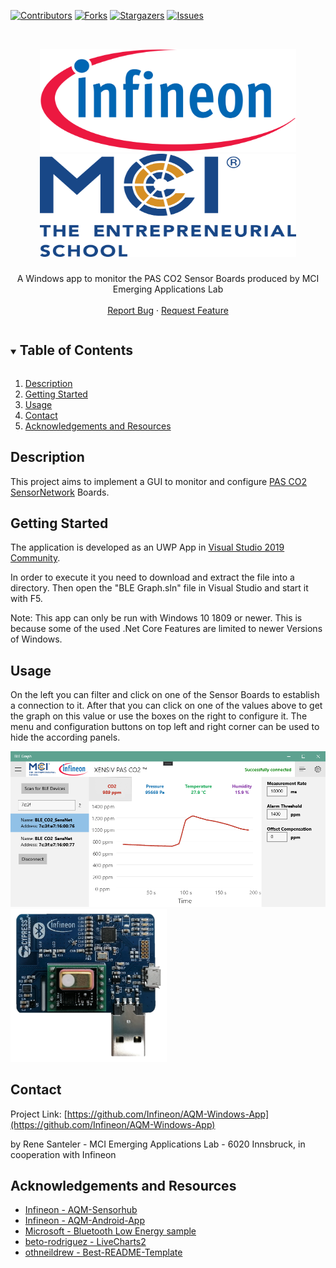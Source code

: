 <!--
*** Thanks for checking out the Best-README-Template. If you have a suggestion
*** that would make this better, please fork the repo and create a pull request
*** or simply open an issue with the tag "enhancement".
*** Thanks again! Now go create something AMAZING! :D
-->



<!-- PROJECT SHIELDS -->
<!--
*** I'm using markdown "reference style" links for readability.
*** Reference links are enclosed in brackets [ ] instead of parentheses ( ).
*** See the bottom of this document for the declaration of the reference variables
*** for contributors-url, forks-url, etc. This is an optional, concise syntax you may use.
*** https://www.markdownguide.org/basic-syntax/#reference-style-links
-->
[![Contributors][contributors-shield]][contributors-url]
[![Forks][forks-shield]][forks-url]
[![Stargazers][stars-shield]][stars-url]
[![Issues][issues-shield]][issues-url]
<!-- [![MIT License][license-shield]][license-url] -->



<!-- PROJECT LOGO -->
<br />
<p align="center">
  <a href="https://github.com/Infineon/AQM-Windows-App">
    <img src="images/Infineon-Logo.svg_2K.png" alt="Logo Infineon" width="410" height="165">
  </a>
  <br/>
  <a href="https://github.com/Infineon/AQM-Windows-App">
    <img src="images/MCI_TES_Logo_4c.png" alt="Logo MCI EAL" width="410" height="165">
  </a>

  <h3 align="center"></h3>

  <p align="center">
    A Windows app to monitor the PAS CO2 Sensor Boards produced by MCI Emerging Applications Lab 
    <br />
    <!-- <a href="https://github.com/Infineon/AQM-Windows-App"><strong>Explore the docs »</strong></a> 
    <br />-->
    <br />
    <!-- <a href="https://github.com/Infineon/AQM-Windows-App">View Demo</a> 
    ·
    -->
    <a href="https://github.com/Infineon/AQM-Windows-App/issues">Report Bug</a>
    ·
    <a href="https://github.com/Infineon/AQM-Windows-App/issues">Request Feature</a>
  </p>
</p>

<!-- TABLE OF CONTENTS -->
<details open="open">
  <summary><h2 style="display: inline-block">Table of Contents</h2></summary>
  <ol>
    <li><a href="#description">Description</a></li>
    <li><a href="#getting-started">Getting Started</a></li>
    <li><a href="#usage">Usage</a></li>
    <li><a href="#contact">Contact</a></li>
    <li><a href="#acknowledgements-and-resources">Acknowledgements and Resources</a></li>
  </ol>
</details>



## Description

This project aims to implement a GUI to monitor and configure [PAS CO2 SensorNetwork](https://github.com/Infineon/AQM-Sensorhub) Boards.

<!-- GETTING STARTED -->
## Getting Started

The application is developed as an UWP App in [Visual Studio 2019 Community](https://visualstudio.microsoft.com/de/downloads/). 

In order to execute it you need to download and extract the file into a directory. Then open the "BLE Graph.sln" file in Visual Studio and start it with F5.

Note: This app can only be run with Windows 10 1809 or newer. This is because some of the used .Net Core Features are limited to newer Versions of Windows.

<!-- USAGE -->
## Usage

On the left you can filter and click on one of the Sensor Boards to establish a connection to it. After that you can click on one of the values above to get the graph on this value or use the boxes on the right to configure it. The menu and configuration buttons on top left and right corner can be used to hide the according panels.

<a href="https://github.com/Infineon/AQM-Windows-App">
    <img src="images/App.png" alt="Application example" >
</a>
<a href="https://github.com/Infineon/AQM-Windows-App">
    <img src="images/SensorBoard.png" alt="Logo" width="250">
</a>

<!-- CONTACT -->
## Contact

<!-- Your Name - [@twitter_handle](https://twitter.com/twitter_handle) - email -->

Project Link: [https://github.com/Infineon/AQM-Windows-App](https://github.com/Infineon/AQM-Windows-App)

by Rene Santeler - MCI Emerging Applications Lab - 6020 Innsbruck, in cooperation with Infineon



<!-- ACKNOWLEDGEMENTS & RESOURCES -->
## Acknowledgements and Resources

* [Infineon - AQM-Sensorhub](https://github.com/Infineon/AQM-Sensorhub)
* [Infineon - AQM-Android-App](https://github.com/Infineon/AQM-Android-App)
* [Microsoft - Bluetooth Low Energy sample](https://docs.microsoft.com/en-us/samples/microsoft/windows-universal-samples/bluetoothle/)
* [beto-rodriguez - LiveCharts2](https://github.com/beto-rodriguez/LiveCharts2)
* [othneildrew - Best-README-Template](https://github.com/othneildrew/Best-README-Template)





<!-- MARKDOWN LINKS & IMAGES -->
<!-- https://www.markdownguide.org/basic-syntax/#reference-style-links -->
[contributors-shield]: https://img.shields.io/github/contributors/MechResato/DeflectionAnalyzer.svg?style=for-the-badge
[contributors-url]: https://github.com/Infineon/AQM-Windows-App/graphs/contributors
[forks-shield]: https://img.shields.io/github/forks/MechResato/DeflectionAnalyzer.svg?style=for-the-badge
[forks-url]: https://github.com/Infineon/AQM-Windows-App/network/members
[stars-shield]: https://img.shields.io/github/stars/MechResato/DeflectionAnalyzer.svg?style=for-the-badge
[stars-url]: https://github.com/Infineon/AQM-Windows-App/stargazers
[issues-shield]: https://img.shields.io/github/issues/MechResato/DeflectionAnalyzer.svg?style=for-the-badge
[issues-url]: https://github.com/Infineon/AQM-Windows-App/issues
<!-- [license-shield]: https://img.shields.io/github/license/MechResato/DeflectionAnalyzer.svg?style=for-the-badge -->
<!-- [license-url]: https://github.com/Infineon/AQM-Windows-App/blob/master/LICENSE.txt -->
